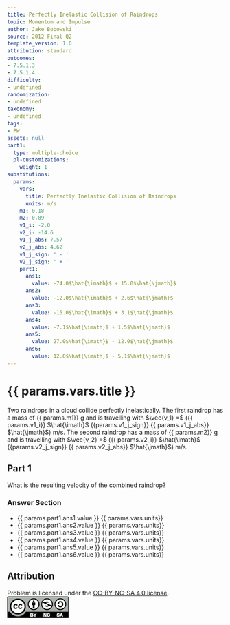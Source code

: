 ```yaml
---
title: Perfectly Inelastic Collision of Raindrops
topic: Momentum and Impulse
author: Jake Bobowski
source: 2012 Final Q2
template_version: 1.0
attribution: standard
outcomes:
- 7.5.1.3
- 7.5.1.4
difficulty:
- undefined
randomization:
- undefined
taxonomy:
- undefined
tags:
- PW
assets: null
part1:
  type: multiple-choice
  pl-customizations:
    weight: 1
substitutions:
  params:
    vars:
      title: Perfectly Inelastic Collision of Raindrops
      units: m/s
    m1: 0.18
    m2: 0.89
    v1_i: -2.0
    v2_i: -14.6
    v1_j_abs: 7.57
    v2_j_abs: 4.62
    v1_j_sign: ' - '
    v2_j_sign: ' + '
    part1:
      ans1:
        value: -74.0$\hat{\imath}$ + 15.0$\hat{\jmath}$
      ans2:
        value: -12.0$\hat{\imath}$ + 2.6$\hat{\jmath}$
      ans3:
        value: -15.0$\hat{\imath}$ + 3.1$\hat{\jmath}$
      ans4:
        value: -7.1$\hat{\imath}$ + 1.5$\hat{\jmath}$
      ans5:
        value: 27.0$\hat{\imath}$ - 12.0$\hat{\jmath}$
      ans6:
        value: 12.0$\hat{\imath}$ - 5.1$\hat{\jmath}$
---
```

# {{ params.vars.title }}
Two raindrops in a cloud collide perfectly inelastically. The first raindrop has a mass of {{ params.m1}} g and is travelling with $\vec{v_1} =$ ({{ params.v1_i}} $\hat{\imath}$ {{params.v1_j_sign}} {{ params.v1_j_abs}} $\hat{\jmath}$) m/s.
The second raindrop has a mass of {{ params.m2}} g and is travelling with $\vec{v_2} =$ ({{ params.v2_i}} $\hat{\imath}$ {{params.v2_j_sign}} {{ params.v2_j_abs}} $\hat{\jmath}$) m/s.

## Part 1

What is the resulting velocity of the combined raindrop?

### Answer Section

- {{ params.part1.ans1.value }} {{ params.vars.units}}
- {{ params.part1.ans2.value }} {{ params.vars.units}}
- {{ params.part1.ans3.value }} {{ params.vars.units}}
- {{ params.part1.ans4.value }} {{ params.vars.units}}
- {{ params.part1.ans5.value }} {{ params.vars.units}}
- {{ params.part1.ans6.value }} {{ params.vars.units}}

## Attribution

Problem is licensed under the [CC-BY-NC-SA 4.0 license](https://creativecommons.org/licenses/by-nc-sa/4.0/).<br> ![The Creative Commons 4.0 license requiring attribution-BY, non-commercial-NC, and share-alike-SA license.](https://raw.githubusercontent.com/firasm/bits/master/by-nc-sa.png)
